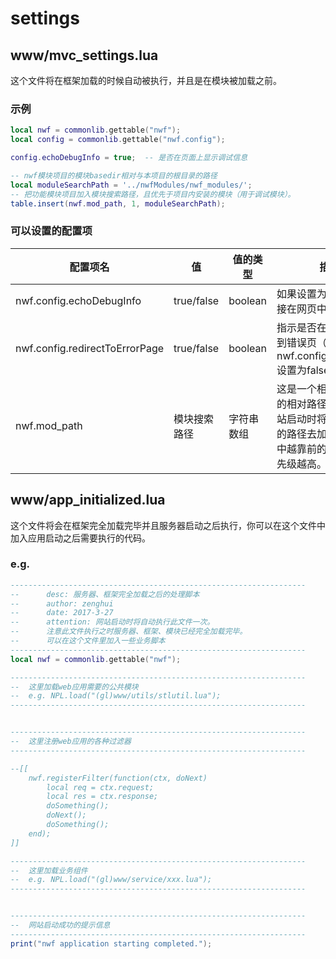 # settings
## www/mvc_settings.lua
这个文件将在框架加载的时候自动被执行，并且是在模块被加载之前。
### 示例
```lua
local nwf = commonlib.gettable("nwf");
local config = commonlib.gettable("nwf.config");

config.echoDebugInfo = true;  -- 是否在页面上显示调试信息

-- nwf模块项目的模块basedir相对与本项目的根目录的路径
local moduleSearchPath = '../nwfModules/nwf_modules/';
-- 把功能模块项目加入模块搜索路径，且优先于项目内安装的模块（用于调试模块）。
table.insert(nwf.mod_path, 1, moduleSearchPath);
```
### 可以设置的配置项
| 配置项名           | 值 | 值的类型 | 描述信息 |
| ------------------- | ------------------ | ------------ |------------ |
| nwf.config.echoDebugInfo | true/false | boolean | 如果设置为true则表示将直接在网页中输出调试信息 |
| nwf.config.redirectToErrorPage | true/false | boolean | 指示是否在发生错误时跳转到错误页（该配置项仅当nwf.config.echoDebugInfo设置为false时有效）|
| nwf.mod_path | 模块搜索路径 | 字符串数组 | 这是一个相对于项目根目录的相对路径组成的数组，网站启动时将会根据这些指定的路径去加载模块。在数组中越靠前的路径，搜索时优先级越高。|

## www/app_initialized.lua
这个文件将会在框架完全加载完毕并且服务器启动之后执行，你可以在这个文件中加入应用启动之后需要执行的代码。  
### e.g.
```lua
------------------------------------------------------------------
--      desc: 服务器、框架完全加载之后的处理脚本
--      author: zenghui
--      date: 2017-3-27
--      attention: 网站启动时将自动执行此文件一次。
--      注意此文件执行之时服务器、框架、模块已经完全加载完毕。
--      可以在这个文件里加入一些业务脚本
------------------------------------------------------------------
local nwf = commonlib.gettable("nwf");

------------------------------------------------------------------
--  这里加载web应用需要的公共模块
--	e.g. NPL.load("(gl)www/utils/stlutil.lua");
------------------------------------------------------------------


------------------------------------------------------------------
--  这里注册web应用的各种过滤器
------------------------------------------------------------------

--[[
    nwf.registerFilter(function(ctx, doNext)
        local req = ctx.request;
        local res = ctx.response;
        doSomething();
        doNext();
        doSomething();
    end);
]]

------------------------------------------------------------------
--  这里加载业务组件
--	e.g. NPL.load("(gl)www/service/xxx.lua");
------------------------------------------------------------------


------------------------------------------------------------------
--  网站启动成功的提示信息
------------------------------------------------------------------
print("nwf application starting completed.");

```
